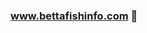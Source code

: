 ### www.bettafishinfo.com 👋

<!--
**Temadari/Temadari** is a ✨ _special_ ✨ repository because its `README.md` (this file) appears on your GitHub profile.

Here are some ideas to get you started:

- 🔭 I’m currently working on best fishing tools
- 🌱 I’m currently learning how to get maximum amount of fishes under water
- 👯 I’m looking to collaborate on people to intract with me with their ideas
- 🤔 I’m looking for help with about unique tools made by people
- 💬 Ask me about any fish finder in market
- 📫 How to reach me: www.bettafishinfo.com
- 😄 Pronouns: ...
- ⚡ Fun fact: ...
-->
